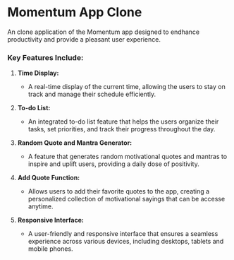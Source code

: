# Momentum App Clone

An clone application of the Momentum app designed to endhance productivity and provide a pleasant user experience.

### Key Features Include:

1. **Time Display:**

   - A real-time display of the current time, allowing the users to stay on track and manage their schedule efficiently.

2. **To-do List:**

   - An integrated to-do list feature that helps the users organize their tasks, set priorities, and track their progress throughout the day.

3. **Random Quote and Mantra Generator:**

   - A feature that generates random motivational quotes and mantras to inspire and uplift users, providing a daily dose of positivity.

4. **Add Quote Function:**

   - Allows users to add their favorite quotes to the app, creating a personalized collection of motivational sayings that can be accesse anytime.

5. **Responsive Interface:**
   - A user-friendly and responsive interface that ensures a seamless experience across various devices, including desktops, tablets and mobile phones.
